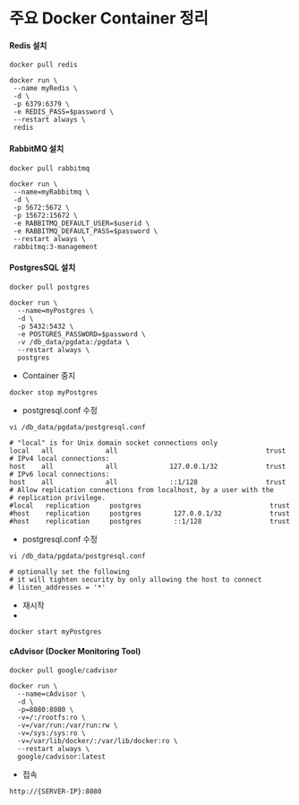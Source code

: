 # 주요 Docker Container 정리

#### Redis 설치

 ```
 docker pull redis
 ```
  
 ```
 docker run \
  --name myRedis \
  -d \
  -p 6379:6379 \
  -e REDIS_PASS=$password \
  --restart always \
  redis
 ```

#### RabbitMQ 설치
 
 ```
 docker pull rabbitmq
 ```

 ```
 docker run \
  --name=myRabbitmq \
  -d \
  -p 5672:5672 \
  -p 15672:15672 \
  -e RABBITMQ_DEFAULT_USER=$userid \
  -e RABBITMQ_DEFAULT_PASS=$password \
  --restart always \
  rabbitmq:3-management
 ```

#### PostgresSQL 설치

  ```
  docker pull postgres
  ```
  
  ```
  docker run \
    --name=myPostgres \
    -d \
    -p 5432:5432 \
    -e POSTGRES_PASSWORD=$password \
    -v /db_data/pgdata:/pgdata \
    --restart always \
    postgres
  ```
  
  * Container 중지
  
  ```
  docker stop myPostgres
  ```
  
  * postgresql.conf 수정
  
  ```
  vi /db_data/pgdata/postgresql.conf
  ```
  ```
  # "local" is for Unix domain socket connections only
  local   all             all                                     trust
  # IPv4 local connections:
  host    all             all             127.0.0.1/32            trust
  # IPv6 local connections:
  host    all             all             ::1/128                 trust
  # Allow replication connections from localhost, by a user with the
  # replication privilege.
  #local   replication     postgres                                trust
  #host    replication     postgres        127.0.0.1/32            trust
  #host    replication     postgres        ::1/128                 trust
  ```
  
  * postgresql.conf 수정
  
  ```
  vi /db_data/pgdata/postgresql.conf
  ```
  ```
  # optionally set the following
  # it will tighten security by only allowing the host to connect
  # listen_addresses = '*'
  ```
  
  * 재시작
  * 
  ```
  docker start myPostgres
  ```
  
#### cAdvisor (Docker Monitoring Tool)

 ```
 docker pull google/cadvisor
 ```

 ```
 docker run \
   --name=cAdvisor \
   -d \
   -p=8080:8080 \
   -v=/:/rootfs:ro \
   -v=/var/run:/var/run:rw \
   -v=/sys:/sys:ro \
   -v=/var/lib/docker/:/var/lib/docker:ro \
   --restart always \
   google/cadvisor:latest
 ```

 * 접속
 ```
 http://{SERVER-IP}:8080
 ```
 
 

